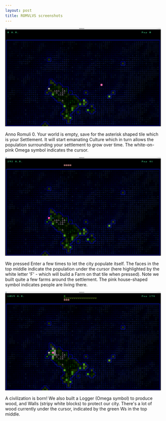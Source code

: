 ```yaml
---
layout: post
title: ROMVLVS screenshots
---
```


![](/images/2017-07-27_screenshot_0.png)

Anno Romuli 0. Your world is empty, save for the asterisk shaped 
tile which is your Settlement. It will start emanating Culture 
which in turn allows the population surrounding your settlement 
to grow over time. The white-on-pink Omega symbol indicates the 
cursor.

![](/images/2017-07-27_screenshot_1.png)

We pressed Enter a few times to let the city populate itself. The 
faces in the top middle indicate the population under the cursor 
(here highlighted by the white letter 'F' - which will build a 
Farm on that tile when pressed). Note we built quite a few farms 
around the settlement. The pink house-shaped symbol indicates 
people are living there.

![](/images/2017-07-27_screenshot_2.png)

A civilization is born! We also built a Logger (Omega symbol) to 
produce wood, and Walls (stripy white blocks) to protect our city. 
There's a lot of wood currently under the cursor, indicated by the 
green Ws in the top middle.
